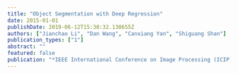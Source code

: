 ```yaml
---
title: "Object Segmentation with Deep Regression"
date: 2015-01-01
publishDate: 2019-06-12T15:30:32.130655Z
authors: ["Jianchao Li", "Dan Wang", "Canxiang Yan", "Shiguang Shan"]
publication_types: ["1"]
abstract: ""
featured: false
publication: "*IEEE International Conference on Image Processing (ICIP)*"
---
```


